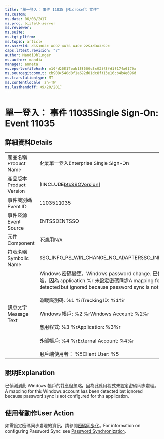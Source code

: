 ```yaml
---
title: "單一登入： 事件 11035 |Microsoft 文件"
ms.custom: 
ms.date: 06/08/2017
ms.prod: biztalk-server
ms.reviewer: 
ms.suite: 
ms.tgt_pltfrm: 
ms.topic: article
ms.assetid: d551083c-a897-4a76-a40c-2254d3a3e52e
caps.latest.revision: "7"
author: MandiOhlinger
ms.author: mandia
manager: anneta
ms.openlocfilehash: e104d28517eab153880e3c922f3fd1f174a6170a
ms.sourcegitcommit: cb908c540d8f1a692d01dc8f313e16cb4b4e696d
ms.translationtype: MT
ms.contentlocale: zh-TW
ms.lasthandoff: 09/20/2017
---
```

# <a name="single-sign-on-event-11035"></a><span data-ttu-id="58313-102">單一登入： 事件 11035</span><span class="sxs-lookup"><span data-stu-id="58313-102">Single Sign-On: Event 11035</span></span>
## <a name="details"></a><span data-ttu-id="58313-103">詳細資料</span><span class="sxs-lookup"><span data-stu-id="58313-103">Details</span></span>  
  
|||  
|-|-|  
|<span data-ttu-id="58313-104">產品名稱</span><span class="sxs-lookup"><span data-stu-id="58313-104">Product Name</span></span>|<span data-ttu-id="58313-105">企業單一登入</span><span class="sxs-lookup"><span data-stu-id="58313-105">Enterprise Single Sign-On</span></span>|  
|<span data-ttu-id="58313-106">產品版本</span><span class="sxs-lookup"><span data-stu-id="58313-106">Product Version</span></span>|[!INCLUDE[btsSSOVersion](../includes/btsssoversion-md.md)]|  
|<span data-ttu-id="58313-107">事件識別碼</span><span class="sxs-lookup"><span data-stu-id="58313-107">Event ID</span></span>|<span data-ttu-id="58313-108">11035</span><span class="sxs-lookup"><span data-stu-id="58313-108">11035</span></span>|  
|<span data-ttu-id="58313-109">事件來源</span><span class="sxs-lookup"><span data-stu-id="58313-109">Event Source</span></span>|<span data-ttu-id="58313-110">ENTSSO</span><span class="sxs-lookup"><span data-stu-id="58313-110">ENTSSO</span></span>|  
|<span data-ttu-id="58313-111">元件</span><span class="sxs-lookup"><span data-stu-id="58313-111">Component</span></span>|<span data-ttu-id="58313-112">不適用</span><span class="sxs-lookup"><span data-stu-id="58313-112">N/A</span></span>|  
|<span data-ttu-id="58313-113">符號名稱</span><span class="sxs-lookup"><span data-stu-id="58313-113">Symbolic Name</span></span>|<span data-ttu-id="58313-114">SSO_INFO_PS_WIN_CHANGE_NO_ADAPTER</span><span class="sxs-lookup"><span data-stu-id="58313-114">SSO_INFO_PS_WIN_CHANGE_NO_ADAPTER</span></span>|  
|<span data-ttu-id="58313-115">訊息文字</span><span class="sxs-lookup"><span data-stu-id="58313-115">Message Text</span></span>|<span data-ttu-id="58313-116">Windows 密碼變更。</span><span class="sxs-lookup"><span data-stu-id="58313-116">Windows password change.</span></span> <span data-ttu-id="58313-117">已偵測到此 Windows 帳戶的對應，但忽略，因為 application.%r 未設定密碼同步</span><span class="sxs-lookup"><span data-stu-id="58313-117">A mapping for this Windows account has been detected but ignored because password sync is not configured for this application.%r</span></span><br /><br /> <span data-ttu-id="58313-118">追蹤識別碼: %1 %r</span><span class="sxs-lookup"><span data-stu-id="58313-118">Tracking ID: %1%r</span></span><br /><br /> <span data-ttu-id="58313-119">Windows 帳戶: %2 %r</span><span class="sxs-lookup"><span data-stu-id="58313-119">Windows Account: %2%r</span></span><br /><br /> <span data-ttu-id="58313-120">應用程式: %3 %r</span><span class="sxs-lookup"><span data-stu-id="58313-120">Application: %3%r</span></span><br /><br /> <span data-ttu-id="58313-121">外部帳戶: %4 %r</span><span class="sxs-lookup"><span data-stu-id="58313-121">External Account: %4%r</span></span><br /><br /> <span data-ttu-id="58313-122">用戶端使用者： %5</span><span class="sxs-lookup"><span data-stu-id="58313-122">Client User: %5</span></span>|  
  
## <a name="explanation"></a><span data-ttu-id="58313-123">說明</span><span class="sxs-lookup"><span data-stu-id="58313-123">Explanation</span></span>  
 <span data-ttu-id="58313-124">已偵測到此 Windows 帳戶的對應但忽略，因為此應用程式未設定密碼同步處理。</span><span class="sxs-lookup"><span data-stu-id="58313-124">A mapping for this Windows account has been detected but ignored because password sync is not configured for this application.</span></span>  
  
## <a name="user-action"></a><span data-ttu-id="58313-125">使用者動作</span><span class="sxs-lookup"><span data-stu-id="58313-125">User Action</span></span>  
 <span data-ttu-id="58313-126">如需設定密碼同步處理的資訊，請參閱[密碼同步化](../core/password-synchronization2.md)。</span><span class="sxs-lookup"><span data-stu-id="58313-126">For information on configuring Password Sync, see [Password Synchronization](../core/password-synchronization2.md).</span></span>